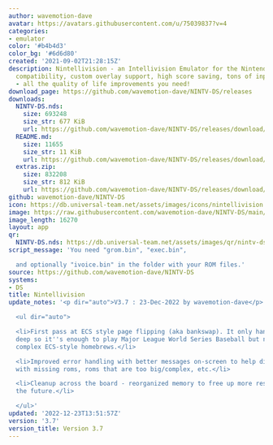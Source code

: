 ```yaml
---
author: wavemotion-dave
avatar: https://avatars.githubusercontent.com/u/75039837?v=4
categories:
- emulator
color: '#b4b4d3'
color_bg: '#6d6d80'
created: '2021-09-02T21:28:15Z'
description: Nintellivision - an Intellivision Emulator for the Nintendo DS/DSi. High
  compatibility, custom overlay support, high score saving, tons of input mapping
  - all the quality of life improvements you need!
download_page: https://github.com/wavemotion-dave/NINTV-DS/releases
downloads:
  NINTV-DS.nds:
    size: 693248
    size_str: 677 KiB
    url: https://github.com/wavemotion-dave/NINTV-DS/releases/download/3.7/NINTV-DS.nds
  README.md:
    size: 11655
    size_str: 11 KiB
    url: https://github.com/wavemotion-dave/NINTV-DS/releases/download/3.7/README.md
  extras.zip:
    size: 832208
    size_str: 812 KiB
    url: https://github.com/wavemotion-dave/NINTV-DS/releases/download/3.7/extras.zip
github: wavemotion-dave/NINTV-DS
icon: https://db.universal-team.net/assets/images/icons/nintellivision.png
image: https://raw.githubusercontent.com/wavemotion-dave/NINTV-DS/main/arm9/gfx/bgTop.png
image_length: 16270
layout: app
qr:
  NINTV-DS.nds: https://db.universal-team.net/assets/images/qr/nintv-ds-nds.png
script_message: 'You need "grom.bin", "exec.bin",

  and optionally "ivoice.bin" in the folder with your ROM files.'
source: https://github.com/wavemotion-dave/NINTV-DS
systems:
- DS
title: Nintellivision
update_notes: '<p dir="auto">V3.7 : 23-Dec-2022 by wavemotion-dave</p>

  <ul dir="auto">

  <li>First pass at ECS style page flipping (aka bankswap). It only handles 3 pages
  deep so it''s enough to play Major League World Series Baseball but not the more
  complex ECS-style homebrews.</li>

  <li>Improved error handling with better messages on-screen to help diagnose problems
  with missing roms, roms that are too big/complex, etc.</li>

  <li>Cleanup across the board - reorganized memory to free up more resources for
  the future.</li>

  </ul>'
updated: '2022-12-23T13:51:57Z'
version: '3.7'
version_title: Version 3.7
---
```

